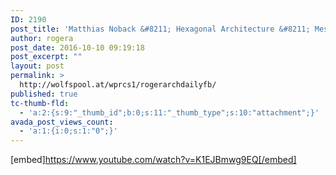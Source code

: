 ```yaml
---
ID: 2190
post_title: 'Matthias Noback &#8211; Hexagonal Architecture &#8211; Message-Oriented Software Design &#8211; YouTube'
author: rogera
post_date: 2016-10-10 09:19:18
post_excerpt: ""
layout: post
permalink: >
  http://wolfspool.at/wprcs1/rogerarchdailyfb/
published: true
tc-thumb-fld:
  - 'a:2:{s:9:"_thumb_id";b:0;s:11:"_thumb_type";s:10:"attachment";}'
avada_post_views_count:
  - 'a:1:{i:0;s:1:"0";}'
---
```

[embed]https://www.youtube.com/watch?v=K1EJBmwg9EQ[/embed]